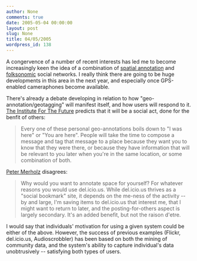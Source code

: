 ```yaml
---
author: None
comments: true
date: 2005-05-04 00:00:00
layout: post
slug: None
title: 04/05/2005
wordpress_id: 138
---
```


A congervence of a number of recent interests has led me to become increasingly keen the idea of a combination of [spatial annotation](http://www.elasticspace.com/2004/06/spatial-annotation) and [folksonomic](http://en.wikipedia.org/wiki/Folksonomy) social networks. I really think there are going to be huge developments in this area in the next year, and especially once GPS-enabled cameraphones become available.





There's already a debate developing in relation to how "geo-annotation/geotagging" will manifest itself, and how users will respond to it. [The Institute For The Future](http://future.iftf.org/2004/10/why_people_will.html) predicts that it will be a social act, done for the benfit of others:





> Every one of these personal geo-annotations boils down to "I was here" or "You are here". People will take the time to compose a message and tag that message to a place because they want you to know that they were there, or because they have information that will be relevant to you later when you're in the same location, or some combination of both.





[Peter Merholz](http://www.peterme.com/archives/000412.html) disagrees:





> Why would you want to annotate space for yourself? For whatever reasons you would use del.icio.us. While del.icio.us thrives as a "social bookmark" site, it depends on the me-ness of the activity -- by and large, I'm saving items to del.icio.us that interest me, that I might want to return to later, and the posting-for-others aspect is largely secondary. It's an added benefit, but not the raison d'etre.





I would say that individuals' motivation for using a given system could be either of the above. However, the success of previous examples (Flickr, del.icio.us, Audioscrobbler) has been based on both the mining of community data, and the system's ability to capture individual's data unobtrusively -- satisfying both types of users.

